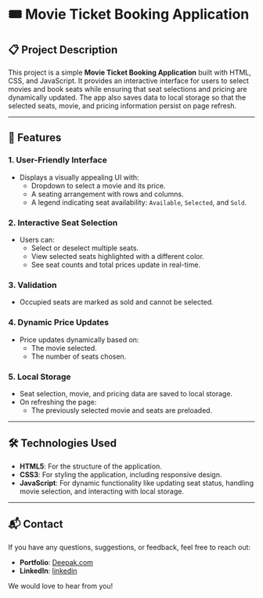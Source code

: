 # 🎟️ Movie Ticket Booking Application

## 📋 Project Description
This project is a simple **Movie Ticket Booking Application** built with HTML, CSS, and JavaScript. It provides an interactive interface for users to select movies and book seats while ensuring that seat selections and pricing are dynamically updated. The app also saves data to local storage so that the selected seats, movie, and pricing information persist on page refresh.

---

## 🚀 Features
### 1. **User-Friendly Interface**
- Displays a visually appealing UI with:
  - Dropdown to select a movie and its price.
  - A seating arrangement with rows and columns.
  - A legend indicating seat availability: `Available`, `Selected`, and `Sold`.

### 2. **Interactive Seat Selection**
- Users can:
  - Select or deselect multiple seats.
  - View selected seats highlighted with a different color.
  - See seat counts and total prices update in real-time.

### 3. **Validation**
- Occupied seats are marked as sold and cannot be selected.

### 4. **Dynamic Price Updates**
- Price updates dynamically based on:
  - The movie selected.
  - The number of seats chosen.

### 5. **Local Storage**
- Seat selection, movie, and pricing data are saved to local storage.
- On refreshing the page:
  - The previously selected movie and seats are preloaded.

---

## 🛠️ Technologies Used
- **HTML5**: For the structure of the application.
- **CSS3**: For styling the application, including responsive design.
- **JavaScript**: For dynamic functionality like updating seat status, handling movie selection, and interacting with local storage.

---

## 📬 Contact

If you have any questions, suggestions, or feedback, feel free to reach out:

- **Portfolio**: [Deepak.com](https://deepak-kumar-five.vercel.app)
- **LinkedIn**: [linkedin](https://www.linkedin.com/in/contactdeepk/)

We would love to hear from you!



 
